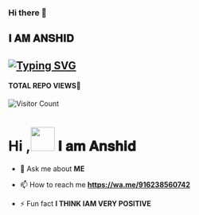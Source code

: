 ### Hi there 👋

<!--
**ANUSER1/ANUSER1** is a ✨ _special_ ✨ repository because its `README.md` (this file) appears on your GitHub profile.

Here are some ideas to get you started:

- 🔭 I’m currently working on ...
- 🌱 I’m currently learning ...
- 👯 I’m looking to collaborate on ...
- 🤔 I’m looking for help with ...
- 💬 Ask me about ...
- 📫 How to reach me: ...
- 😄 Pronouns: ...
- ⚡ Fun fact: ...
-->

## 𝐈 𝐀𝐌 𝐀𝐍𝐒𝐇𝐈𝐃

## [![Typing SVG](https://readme-typing-svg.herokuapp.com?font=Lemon+milk&color=F7000&lines=𝐖𝐄𝐋𝐂𝐎𝐌𝐄+𝐓𝐎+𝐀𝐍𝐔𝐒𝐄𝐑+𝐆𝐈𝐓𝐇𝐔𝐁+𝐓𝐇𝐈𝐒+𝐑𝐄𝐏𝐎;+𝐂𝐑𝐄𝐀𝐓𝐄𝐃+𝐁𝐘+𝐀𝐍𝐒𝐇𝐈𝐃)](https://git.io/typing-svg)
#### TOTAL REPO VIEWS📍
![Visitor Count](https://profile-counter.glitch.me/ANUSER1/count.svg)




# Hi ,<a href="Hey"><img src="https://raw.githubusercontent.com/TOXIC-DEVIL/TOXIC-DEVIL/TOXIC-DEVIL-OFFICIAL/media/Hi.gif" width="48px"></a> 𝐈 𝐚𝐦 𝐀𝐧𝐬𝐡𝐢𝐝&nbsp;


- 💬 Ask me about **ME**

- 📫 How to reach me **https://wa.me/916238560742**

- ⚡ Fun fact **I THINK IAM VERY POSITIVE**
